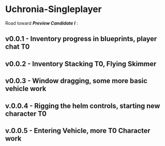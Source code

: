 # Uchronia-Singleplayer

Road toward ***Preview Candidate I*** :

## v0.0.1 - Inventory progress in blueprints, player chat T0

## v0.0.2 - Inventory Stacking T0, Flying Skimmer

## v0.0.3 - Window dragging, some more basic vehicle work

## v.0.0.4 - Rigging the helm controls, starting new character T0

## v.0.0.5 - Entering Vehicle, more T0 Character work